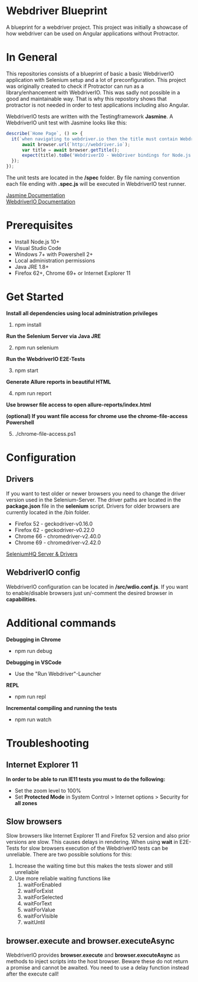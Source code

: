 # Webdriver Blueprint
A blueprint for a webdriver project.
This project was initially a showcase of how webdriver can be used on Angular applications without Protractor.

# In General
This repositories consists of a blueprint of basic a basic WebdriverIO application with Selenium setup and a lot of preconfiguration. This project was originally created to check if Protractor can run as a library/enhancement with WebdriverIO. This was sadly not possible in a good and maintainable way. That is why this repostory shows that protractor is not needed in order to test applications including also Angular.

WebdriverIO tests are written with the Testingframework **Jasmine**. A WebdriverIO unit test with Jasmine looks like this:

```javascript
describe(`Home Page`, () => {
  it(`when navigating to webdriver.io then the title must contain WebdriverIO`, async () => {
      await browser.url(`http://webdriver.io`);
      var title = await browser.getTitle();
      expect(title).toBe('WebdriverIO - WebDriver bindings for Node.js');
  });
});
```

The unit tests are located in the **/spec** folder. By file naming convention each file ending with **.spec.js** will be executed in WebdriverIO test runner.

[Jasmine Documentation](https://jasmine.github.io/2.0/introduction.html)\
[WebdriverIO Documentation](http://webdriver.io/api.html)

# Prerequisites
* Install Node.js 10+
* Visual Studio Code
* Windows 7+ with Powershell 2+
* Local administration permissions
* Java JRE 1.8+
* Firefox 62+, Chrome 69+ or Internet Explorer 11

# Get Started
**Install all dependencies using local administration privileges**

1. npm install

**Run the Selenium Server via Java JRE**

2. npm run selenium

**Run the WebdriverIO E2E-Tests**

3. npm start

**Generate Allure reports in beautiful HTML**

4. npm run report

**Use browser file access to open allure-reports/index.html**

**(optional) If you want file access for chrome use the chrome-file-access Powershell**

5. ./chrome-file-access.ps1

# Configuration

## Drivers
If you want to test older or newer browsers you need to change the driver version used in the Selenium-Server. The driver paths are located in the **package.json** file in the **selenium** script.
Drivers for older browsers are currently located in the /bin folder.
* Firefox 52 - geckodriver-v0.16.0
* Firefox 62 - geckodriver-v0.22.0
* Chrome 66 - chromedriver-v2.40.0
* Chrome 69 - chromedriver-v2.42.0

[SeleniumHQ Server & Drivers](https://www.seleniumhq.org/download/)

## WebdriverIO config
WebdriverIO configuration can be located in **/src/wdio.conf.js**. If you want to enable/disable browsers just un/-comment the desired browser in **capabilities**.

# Additional commands

**Debugging in Chrome**
* npm run debug

**Debugging in VSCode**
* Use the "Run Webdriver"-Launcher

**REPL**
* npm run repl

**Incremental compiling and running the tests**
* npm run watch

# Troubleshooting

## Internet Explorer 11

**In order to be able to run IE11 tests you must to do the following:**
* Set the zoom level to 100%
* Set **Protected Mode** in System Control > Internet options > Security for **all zones**

## Slow browsers
Slow browsers like Internet Explorer 11 and Firefox 52 version and also prior versions are slow. This causes delays in rendering. When using **wait** in E2E-Tests for slow browsers execution of the WebdriverIO tests can be unreliable. There are two possible solutions for this:
1. Increase the waiting time but this makes the tests slower and still unreliable
2. Use more reliable waiting functions like
    1. waitForEnabled
    2. waitForExist
    3. waitForSelected
    4. waitForText
    5. waitForValue
    6. waitForVisible
    7. waitUntil

## browser.execute and browser.executeAsync
WebdriverIO provides **browser.execute** and **browser.executeAsync** as methods to inject scripts into the host browser. Beware these do not return a promise and cannot be awaited. You need to use a delay function instead after the execute call!

